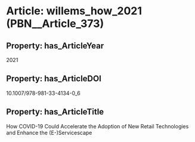 # Article: __willems_how_2021__ (PBN__Article_373)

## Property: has_ArticleYear

2021

## Property: has_ArticleDOI

10.1007/978-981-33-4134-0_6

## Property: has_ArticleTitle

How COVID-19 Could Accelerate the Adoption of New Retail Technologies and Enhance the (E-)Servicescape

